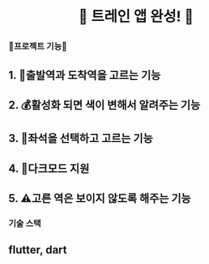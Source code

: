  # <p align="center"> :tram: 트레인 앱 완성! :tram:</p>


 ### :closed_book:프로젝트 기능:closed_book:
 
## 1. :suspension_railway:출발역과 도착역을 고르는 기능

## 2. :moneybag:활성화 되면 색이 변해서 알려주는 기능

## 3. :money_with_wings:좌석을 선택하고 고르는 기능

## 4. 🌙다크모드 지원

## 5. :warning:고른 역은 보이지 않도록 해주는 기능

### 기술 스택

## flutter, dart
